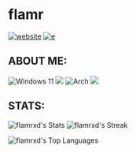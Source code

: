 # flamr
[![website](https://img.shields.io/badge/-Website-informational?logo=firefox&style=for-the-badge&logoColor=ff9117&color=ea5e00&labelColor=ffffff 'website')](https://img.shields.io/badge/-Website-informational?logo=firefox&style=for-the-badge&logoColor=ff9117&color=ea5e00&labelColor=ffffff) [![e](https://img.shields.io/badge/-Modrinth-informational?logo=modrinth&style=for-the-badge&logoColor=00661f&color=00661f&labelColor=000000)](https://modrinth.com/organization/flamin-creations)
## ABOUT ME:
![Windows 11](https://img.shields.io/badge/Windows%2011-%230079d5.svg?style=for-the-badge&logo=Windows%2011&logoColor=white) ![](https://img.shields.io/badge/-&-informational?logo=&style=for-the-badge&logoColor=000000&color=000000&labelColor=000000) ![Arch](https://img.shields.io/badge/Arch%20Linux-1793D1?logo=arch-linux&logoColor=fff&style=for-the-badge) ![](https://img.shields.io/badge/-user-informational?logo=&style=for-the-badge&logoColor=000000&color=b96100&labelColor=000000)
## STATS:
![flamrxd's Stats](https://github-readme-stats.vercel.app/api?username=flamrxd&theme=dracula&show_icons=true&hide_border=true&count_private=true) 
![flamrxd's Streak](https://github-readme-streak-stats.herokuapp.com/?user=flamrxd&theme=dracula&hide_border=true)

![flamrxd's Top Languages](https://github-readme-stats.vercel.app/api/top-langs/?username=flamrxd&theme=dracula&show_icons=true&hide_border=true&layout=compact)
